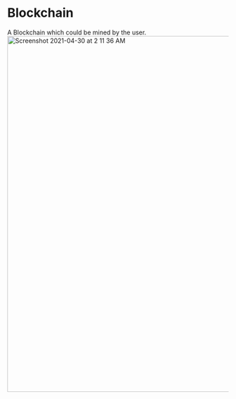 # Blockchain
A Blockchain which could be mined by the user.
<img width="812" alt="Screenshot 2021-04-30 at 2 11 36 AM" src="https://user-images.githubusercontent.com/50315818/116615817-7381c500-a959-11eb-89fb-d67f7e05e0c2.png">
